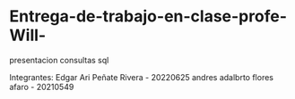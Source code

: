 # Entrega-de-trabajo-en-clase-profe-Will-
presentacion consultas sql

Integrantes:
Edgar Ari Peñate Rivera - 20220625
andres adalbrto flores afaro - 20210549
